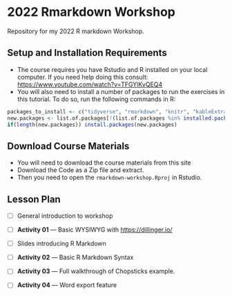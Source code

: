 # 2022 Rmarkdown Workshop

Repository for my 2022 R markdown Workshop.

## Setup and Installation Requirements

- The course requires you have Rstudio and R installed on your local computer. If you need help doing this consult: https://www.youtube.com/watch?v=TFGYlKvQEQ4
- You will also need to install a number of packages to run the exercises in this tutorial. To do so, run the following commands in R:

```r
packages_to_install <- c("tidyverse", "rmarkdown", "knitr", "kableExtra", "qwraps2", "apa", "skimr")
new.packages <- list.of.packages[!(list.of.packages %in% installed.packages()[,"Package"])]
if(length(new.packages)) install.packages(new.packages)
```

## Download Course Materials

- You will need to download the course materials from this site
- Download the Code as a Zip file and extract. 
- Then you need to open the `rmarkdown-workshop.Rproj` in Rstudio.

## Lesson Plan

- [ ] General introduction to workshop
- [ ] **Activity 01** — Basic WYSIWYG with https://dillinger.io/
- [ ] Slides introducing R Markdown
- [ ] **Activity 02** — Basic R Markdown Syntax
- [ ] **Activity 03** — Full walkthrough of Chopsticks example.
- [ ] **Activity 04** — Word export feature

